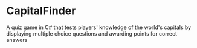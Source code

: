 # CapitalFinder
A quiz game in C# that tests players' knowledge of the world's capitals by displaying multiple choice questions and awarding points for correct answers
